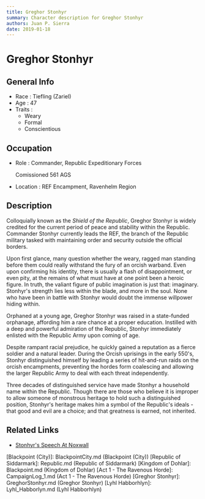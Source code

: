 ```yaml
---
title: Greghor Stonhyr
summary: Character description for Greghor Stonhyr
authors: Juan P. Sierra
date: 2019-01-18
---
```


# Greghor Stonhyr

## General Info

- Race : Tiefling (Zariel)
- Age : 47
- Traits :
    - Weary
    - Formal
    - Conscientious
## Occupation

- Role : Commander, Republic Expeditionary Forces

    Comissioned 561 AGS
    
- Location : REF Encampment, Ravenhelm Region

## Description

Colloquially known as the *Shield of the Republic*, Greghor Stonhyr is widely credited for the current period of peace and stability within the Republic. Commander Stonhyr currently leads the REF, the branch of the Republic military tasked with maintaining order and security outside the official borders.

Upon first glance, many question whether the weary, ragged man standing before them could really withstand the fury of an orcish warband. Even upon confirming his identity, there is usually a flash of disappointment, or even pity, at the remains of what must have at one point been a heroic figure. In truth, the valiant figure of public imagination is just that: imaginary. Stonhyr's strength lies less within the blade, and more in the soul. None who have been in battle with Stonhyr would doubt the immense willpower hiding within.

Orphaned at a young age, Greghor Stonhyr was raised in a state-funded orphanage, affording him a rare chance at a proper education. Instilled with a deep and powerful admiration of the Republic, Stonhyr immediately enlisted with the Republic Army upon coming of age.

Despite rampant racial prejudice, he quickly gained a reputation as a fierce soldier and a natural leader. During the Orcish uprisings in the early 550's, Stonhyr distinguished himself by leading a series of hit-and-run raids on the orcish encampments, preventing the hordes form coalescing and allowing the larger Republic Army to deal with each threat independently.

Three decades of distinguished service have made Stonhyr a household name within the Republic. Though there are those who believe it is improper to allow someone of monstrous heritage to hold such a distinguished position, Stonhyr's heritage makes him a symbol of the Republic's ideals - that good and evil are a choice; and that greatness is earned, not inherited.

## Related Links

- [Stonhyr's Speech At Noxwall][]

[Book of Prophesy]: Prophesy.md (Book of Prophesy)
[Tritanian Calendar]: Calendar.md (Tritanian Calendar)
[Stonhyr's Speech at Noxwall]: StonhyrNoxwallSpeech.md (Stonhyr's Speech at Noxwall)
[Alchemist's Journal]: AlchemistJournal.md (Alchemist's Journal)
[Gnolls]: Gnolls.md (Gnolls)
[Timeline]: Timeline.md (Timeline)
[Gahrdynyr Trade House]: GahrdynyrTradeHouse.md (Gahrdynyr Trade House)
[Siddar City]: SiddarCity.md (Siddar City)
[Blackpoint (City)]: BlackpointCity.md (Blackpoint (City))
[Republic of Siddarmark]: Republic.md (Republic of Siddarmark)
[Kingdom of Dohlar]: Blackpoint.md (Kingdom of Dohlar)
[Act 1 - The Ravenous Horde]: CampaignLog_1.md (Act 1 - The Ravenous Horde)
[Greghor Stonhyr]: GreghorStonhyr.md (Greghor Stonhyr)
[Lyhl Habborhlyn]: Lyhl_Habborlyn.md (Lyhl Habborhlyn)